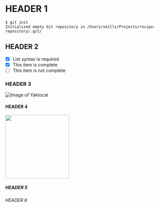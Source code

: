 # HEADER 1
```
$ git init
Initialized empty Git repository in /Users/skills/Projects/recipe-repository/.git/
```
## HEADER 2
- [x] List syntax is required
- [x] This item is complete
- [ ] This item is not complete
### HEADER 3
![Image of Yaktocat](https://octodex.github.com/images/yaktocat.png)
#### HEADER 4
<img src="https://octodex.github.com/images/yaktocat.png" width="200" height="200"></img>
##### HEADER 5
###### HEADER 6

